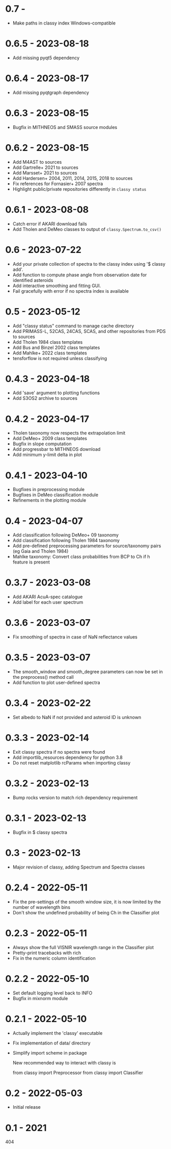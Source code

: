 # 0.7 -
- Make paths in classy index Windows-compatible

# 0.6.5 - 2023-08-18
- Add missing pyqt5 dependency

# 0.6.4 - 2023-08-17
- Add missing pyqtgraph dependency

# 0.6.3 - 2023-08-15
- Bugfix in MITHNEOS and SMASS source modules

# 0.6.2 - 2023-08-15
- Add M4AST to sources
- Add Gartrelle+ 2021 to sources
- Add Marsset+ 2021 to sources
- Add Hardersen+ 2004, 2011, 2014, 2015, 2018 to sources
- Fix references for Fornasier+ 2007 spectra
- Highlight public/private repositories differently in `classy status`

# 0.6.1 - 2023-08-08
- Catch error if AKARI download fails
- Add Tholen and DeMeo classes to output of `classy.Spectrum.to_csv()`

# 0.6 - 2023-07-22
- Add your private collection of spectra to the classy index using '$ classy add'.
- Add function to compute phase angle from observation date for identified asteroids
- Add interactive smoothing and fitting GUI.
- Fail gracefully with error if no spectra index is available

# 0.5 - 2023-05-12
- Add "classy status" command to manage cache directory
- Add PRIMASS-L, 52CAS, 24CAS, SCAS, and other repositories from PDS to sources
- Add Tholen 1984 class templates
- Add Bus and Binzel 2002 class templates
- Add Mahlke+ 2022 class templates
- tensforflow is not required unless classifying

# 0.4.3 - 2023-04-18
- Add 'save' argument to plotting functions
- Add S3OS2 archive to sources

# 0.4.2 - 2023-04-17
- Tholen taxonomy now respects the extrapolation limit
- Add DeMeo+ 2009 class templates
- Bugfix in slope computation
- Add progressbar to MITHNEOS download
- Add minimum y-limit delta in plot

# 0.4.1 - 2023-04-10
- Bugfixes in preprocessing module
- Bugfixes in DeMeo classification module
- Refinements in the plotting module

# 0.4 - 2023-04-07
- Add classification following DeMeo+ 09 taxonomy
- Add classification following Tholen 1984 taxonomy
- Add pre-defined preprocessing parameters for source/taxonomy pairs (eg Gaia and Tholen 1984)
- Mahlke taxonomy: Convert class probabilities from BCP to Ch if h feature is present

# 0.3.7 - 2023-03-08
- Add AKARI AcuA-spec catalogue
- Add label for each user spectrum

# 0.3.6 - 2023-03-07
- Fix smoothing of spectra in case of NaN reflectance values

# 0.3.5 - 2023-03-07
- The smooth_window and smooth_degree parameters can now be set in the preprocess() method call
- Add function to plot user-defined spectra

# 0.3.4 - 2023-02-22
- Set albedo to NaN if not provided and asteroid ID is unknown

# 0.3.3 - 2023-02-14
- Exit classy spectra if no spectra were found
- Add importlib_resources dependency for python 3.8
- Do not reset matplotlib rcParams when importing classy

# 0.3.2 - 2023-02-13
- Bump rocks version to match rich dependency requirement

# 0.3.1 - 2023-02-13
- Bugfix in $ classy spectra

# 0.3 - 2023-02-13
- Major revision of classy, adding Spectrum and Spectra classes

# 0.2.4 - 2022-05-11
- Fix the pre-settings of the smooth window size, it is now limited by the number of wavelength bins
- Don't show the undefined probability of being Ch in the Classifier plot

# 0.2.3 - 2022-05-11
- Always show the full VISNIR wavelength range in the Classifier plot
- Pretty-print tracebacks with rich
- Fix in the numeric column identification

# 0.2.2 - 2022-05-10
- Set default logging level back to INFO
- Bugfix in mixnorm module

# 0.2.1 - 2022-05-10
- Actually implement the 'classy' executable
- Fix implementation of data/ directory
- Simplify import scheme in package

  New recommended way to interact with classy is

    from classy import Preprocessor
    from classy import Classifier

# 0.2 - 2022-05-03
- Initial release

# 0.1 - 2021
404

